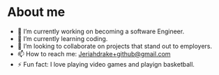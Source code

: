 # About me

- 🔭 I’m currently working on becoming a software Engineer.
- 🌱 I’m currently learning coding.
- 👯 I’m looking to collaborate on projects that stand out to employers.
- 📫 How to reach me: Jeriahdrake+github@gmail.com
- ⚡ Fun fact: I love playing video games and playign basketball.
